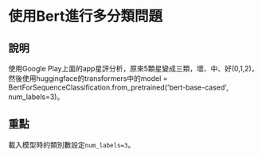 # 使用Bert進行多分類問題

## 說明

使用Google Play上面的app星評分析，原來5顆星變成三類，壞、中、好(0,1,2)，然後使用huggingface的transformers中的model = BertForSequenceClassification.from_pretrained('bert-base-cased', num_labels=3)。

## 重點

載入模型時的類別數設定`num_labels=3`。
